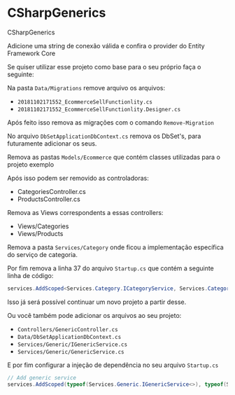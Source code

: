 # CSharpGenerics

CSharpGenerics


Adicione uma string de conexão válida e confira o provider do Entity Framework Core

Se quiser utilizar esse projeto como base para o seu próprio faça o seguinte:

Na pasta `Data/Migrations` remove  arquivo os arquivos:

* `20181102171552_EcommerceSellFunctionlity.cs`
* `20181102171552_EcommerceSellFunctionlity.Designer.cs`

Após feito isso remova as migrações com o comando `Remove-Migration`

No arquivo `DbSetApplicationDbContext.cs` remova os DbSet's, para futuramente adicionar os seus.

Remova as pastas `Models/Ecommerce` que contém classes utilizadas para o projeto exemplo

Após isso podem ser removido as controladoras:

* CategoriesController.cs
* ProductsController.cs

Remova as Views correspondents a essas controllers:

* Views/Categories
* Views/Products

Remova a pasta `Services/Category` onde ficou a implementação específica do serviço de categoria.

Por fim remova a linha 37 do arquivo `Startup.cs` que contém a seguinte linha de código:

```csharp
services.AddScoped<Services.Category.ICategoryService, Services.Category.CategoryService>();
```

Isso já será possível continuar um novo projeto a partir desse.

Ou você também pode adicionar os arquivos ao seu projeto:

* `Controllers/GenericController.cs`
* `Data/DbSetApplicationDbContext.cs`
* `Services/Generic/IGenericService.cs`
* `Services/Generic/GenericService.cs`

E por fim configurar a injeção de dependência no seu arquivo `Startup.cs`


```csharp
// Add generic service
services.AddScoped(typeof(Services.Generic.IGenericService<>), typeof(Services.Generic.GenericService<>));
```
